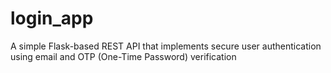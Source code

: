 # login_app
A simple Flask-based REST API that implements secure user authentication using email and OTP (One-Time Password) verification
